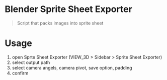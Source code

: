 # Blender Sprite Sheet Exporter
> Script that packs images into sprite sheet 

# Usage 
1. open Sprte Sheet Exporter (VIEW_3D > Sidebar > Sprite Sheet Exporter)
2. select output path 
3. select camera angels, camera pivot, save option, padding
4. confirm 
